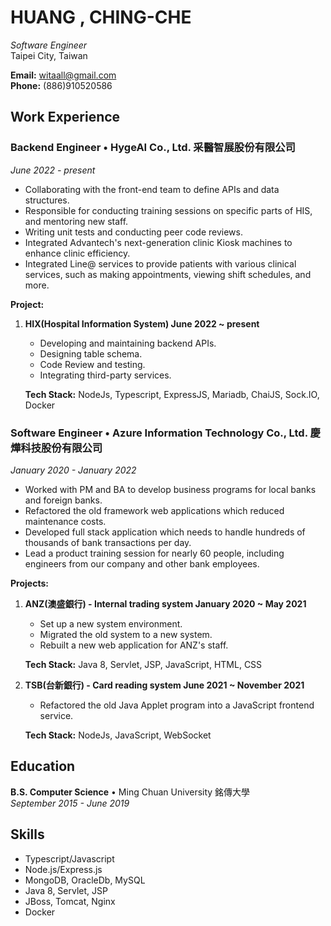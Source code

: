 # HUANG , CHING-CHE
_Software Engineer_  
Taipei City, Taiwan

**Email:** witaall@gmail.com  
**Phone:** (886)910520586

## Work Experience

### Backend Engineer • HygeAI Co., Ltd. 采醫智展股份有限公司
_June 2022 - present_
- Collaborating with the front-end team to define APIs and data structures.
- Responsible for conducting training sessions on specific parts of HIS, and mentoring new staff.
- Writing unit tests and conducting peer code reviews.
- Integrated Advantech's next-generation clinic Kiosk machines to enhance clinic efficiency.
- Integrated Line@ services to provide patients with various clinical services, such as making appointments, viewing shift schedules, and more.

**Project:**
1. **HIX(Hospital Information System) June 2022 ~ present**
    - Developing and maintaining backend APIs.
    - Designing table schema.
    - Code Review and testing.
    - Integrating third-party services.
  
    **Tech Stack:** NodeJs, Typescript, ExpressJS, Mariadb, ChaiJS, Sock.IO, Docker

### Software Engineer • Azure Information Technology Co., Ltd. 慶燁科技股份有限公司
_January 2020 - January 2022_
- Worked with PM and BA to develop business programs for local banks and foreign banks.
- Refactored the old framework web applications which reduced maintenance costs.
- Developed full stack application which needs to handle hundreds of thousands of bank transactions per day.
- Lead a product training session for nearly 60 people, including engineers from our company and other bank employees.

**Projects:**
1. **ANZ(澳盛銀行) - Internal trading system January 2020 ~ May 2021**
    - Set up a new system environment.
    - Migrated the old system to a new system.
    - Rebuilt a new web application for ANZ's staff.

    **Tech Stack:** Java 8, Servlet, JSP, JavaScript, HTML, CSS

2. **TSB(台新銀行) - Card reading system June 2021 ~ November 2021**
    - Refactored the old Java Applet program into a JavaScript frontend service.

    **Tech Stack:** NodeJs, JavaScript, WebSocket

## Education

**B.S. Computer Science** • Ming Chuan University 銘傳大學  
_September 2015 - June 2019_

## Skills

- Typescript/Javascript
- Node.js/Express.js
- MongoDB, OracleDb, MySQL
- Java 8, Servlet, JSP
- JBoss, Tomcat, Nginx
- Docker
